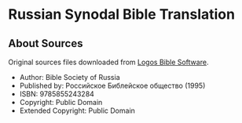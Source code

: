 # Russian Synodal Bible Translation

## About Sources
Original sources files downloaded from [Logos Bible Software](https://www.logos.com/resources/LLS_BB_SBB_RUSBT/russian-synodal-bible-translation).

* Author:	Bible Society of Russia
* Published by:	Российское Библейское общество (1995)
* ISBN:	9785855243284
* Copyright: Public Domain
* Extended Copyright: Public Domain
